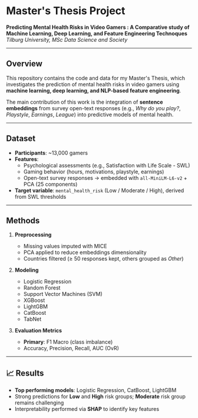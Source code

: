 #  Master's Thesis Project  
**Predicting Mental Health Risks in Video Gamers : A Comparative study of Machine Learning, Deep Learning, and Feature Engineering Technoques**  
*Tilburg University, MSc Data Science and Society*  

---

## Overview  
This repository contains the code and data for my Master's Thesis, which investigates the prediction of mental health risks in video gamers using **machine learning, deep learning, and NLP-based feature engineering**.  

The main contribution of this work is the integration of **sentence embeddings** from survey open-text responses (e.g., *Why do you play?*, *Playstyle*, *Earnings*, *League*) into predictive models of mental health.  

---

## Dataset  
- **Participants**: ~13,000 gamers  
- **Features**:  
  - Psychological assessments (e.g., Satisfaction with Life Scale - SWL)  
  - Gaming behavior (hours, motivations, playstyle, earnings)  
  - Open-text survey responses → embedded with `all-MiniLM-L6-v2` + PCA (25 components)  
- **Target variable**: `mental_health_risk` (Low / Moderate / High), derived from SWL thresholds  

---

## Methods  
1. **Preprocessing**  
   - Missing values imputed with MICE  
   - PCA applied to reduce embeddings dimensionality  
   - Countries filtered (≥ 50 responses kept, others grouped as *Other*)  

2. **Modeling**  
   - Logistic Regression  
   - Random Forest  
   - Support Vector Machines (SVM)  
   - XGBoost  
   - LightGBM  
   - CatBoost  
   - TabNet  

3. **Evaluation Metrics**  
   - **Primary**: F1 Macro (class imbalance)  
   - Accuracy, Precision, Recall, AUC (OvR)  

---

## 📈 Results  
- **Top performing models**: Logistic Regression, CatBoost, LightGBM   
- Strong predictions for **Low** and **High** risk groups; **Moderate** risk group remains challenging  
- Interpretability performed via **SHAP** to identify key features  

